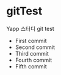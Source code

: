 # gitTest

Yapp 스터디 git test

- First commit
- Second commit
- Third commit
- Fourth commit
- Fifth commit
